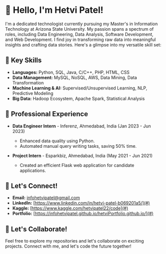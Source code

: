 # 👋 Hello, I'm Hetvi Patel!

I'm a dedicated technologist currently pursuing my Master's in Information Technology at Arizona State University. My passion spans a spectrum of roles, including Data Engineering, Data Analysis, Software Development, and Web Development. I find joy in transforming raw data into meaningful insights and crafting data stories. Here's a glimpse into my versatile skill set:

## 🚀 Key Skills
- **Languages:** Python, SQL, Java, C/C++, PHP, HTML, CSS
- **Data Management:** MySQL, NoSQL, AWS, Data Mining, Data Transformation
- **Machine Learning & AI:** Supervised/Unsupervised Learning, NLP, Predictive Modeling
- **Big Data:** Hadoop Ecosystem, Apache Spark, Statistical Analysis

## 💼 Professional Experience
- **Data Engineer Intern** - Inferenz, Ahmedabad, India (Jan 2023 - Jun 2023)
  - Enhanced data quality using Python.
  - Automated manual query writing tasks, saving 50% time.

- **Project Intern** - Esparkbiz, Ahmedabad, India (May 2021 - Jun 2021)
  - Created an efficient Flask web application for candidate applications.

## 📧 Let's Connect!
- **Email:** infohetvipatel@gmail.com
- **LinkedIn:** [https://www.linkedin.com/in/hetvi-patel-b069201a5/](#)
- **Kaggle:** [https://www.kaggle.com/hetvipatel22/code](#)
- **Portfolio:** [https://infohetvipatel.github.io/hetviPortfolio.github.io/](#)

## 🤝 Let's Collaborate!
Feel free to explore my repositories and let's collaborate on exciting projects. Connect with me, and let's code the future together!

